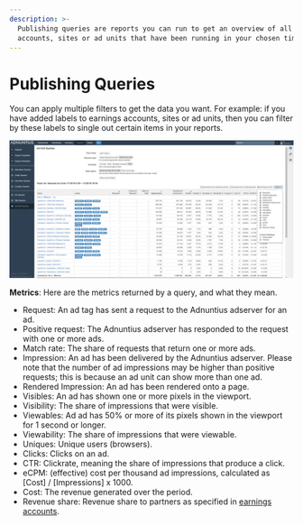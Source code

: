 ```yaml
---
description: >-
  Publishing queries are reports you can run to get an overview of all earnings
  accounts, sites or ad units that have been running in your chosen time period.
---
```


# Publishing Queries

You can apply multiple filters to get the data you want. For example: if you have added labels to earnings accounts, sites or ad units, then you can filter by these labels to single out certain items in your reports.

![Publishing query example - in this case an ad unit query.](../../../.gitbook/assets/201811-reports-publishing-query.png)

**Metrics**: Here are the metrics returned by a query, and what they mean.

* Request: An ad tag has sent a request to the Adnuntius adserver for an ad. 
* Positive request: The Adnuntius adserver has responded to the request with one or more ads. 
* Match rate: The share of requests that return one or more ads.
* Impression: An ad has been delivered by the Adnuntius adserver. Please note that the number of ad impressions may be higher than positive requests; this is because an ad unit can show more than one ad.
* Rendered Impression: An ad has been rendered onto a page.
* Visibles: An ad has shown one or more pixels in the viewport.
* Visibility: The share of impressions that were visible.
* Viewables: Ad ad has 50% or more of its pixels shown in the viewport for 1 second or longer.
* Viewability: The share of impressions that were viewable.
* Uniques: Unique users \(browsers\).
* Clicks: Clicks on an ad.
* CTR: Clickrate, meaning the share of impressions that produce a click.
* eCPM: \(effective\) cost per thousand ad impressions, calculated as \[Cost\] / \[Impressions\] x 1000.
* Cost: The revenue generated over the period.
* Revenue share: Revenue share to partners as specified in [earnings accounts](../inventory/earnings-accounts.md).

